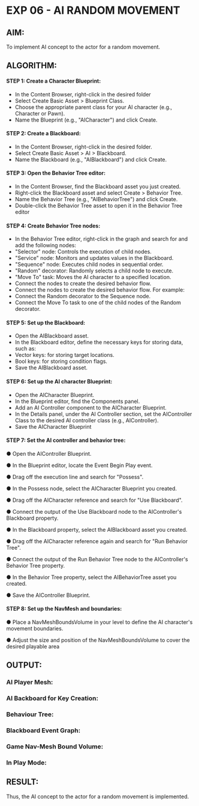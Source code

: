 # EXP 06 - AI RANDOM MOVEMENT

## AIM:

To implement AI concept to the actor for a random movement.

## ALGORITHM:

#### STEP 1: Create a Character Blueprint:

* In the Content Browser, right-click in the desired folder
* Select Create Basic Asset > Blueprint Class.
* Choose the appropriate parent class for your AI character (e.g., Character or
Pawn).
* Name the Blueprint (e.g., "AICharacter") and click Create.

#### STEP 2: Create a Blackboard:

* In the Content Browser, right-click in the desired folder.
* Select Create Basic Asset > AI > Blackboard.
* Name the Blackboard (e.g., "AIBlackboard") and click Create.

#### STEP 3: Open the Behavior Tree editor:

* In the Content Browser, find the Blackboard asset you just created.
* Right-click the Blackboard asset and select Create > Behavior Tree.
* Name the Behavior Tree (e.g., "AIBehaviorTree") and click Create.
* Double-click the Behavior Tree asset to open it in the Behavior Tree editor

#### STEP 4: Create Behavior Tree nodes:

* In the Behavior Tree editor, right-click in the graph and search for and add the
following nodes:
* "Selector" node: Controls the execution of child nodes.
* "Service" node: Monitors and updates values in the Blackboard.
* "Sequence" node: Executes child nodes in sequential order.
* "Random" decorator: Randomly selects a child node to execute.
* "Move To" task: Moves the AI character to a specified location.
* Connect the nodes to create the desired behavior flow.
* Connect the nodes to create the desired behavior flow. For example:
*  Connect the Random decorator to the Sequence node.
* Connect the Move To task to one of the child nodes of the Random decorator.

#### STEP 5: Set up the Blackboard:

* Open the AIBlackboard asset.
* In the Blackboard editor, define the necessary keys for storing data, such as:
* Vector keys: for storing target locations.
* Bool keys: for storing condition flags.
* Save the AIBlackboard asset.

#### STEP 6: Set up the AI character Blueprint:

* Open the AICharacter Blueprint.
* In the Blueprint editor, find the Components panel.
* Add an AI Controller component to the AICharacter Blueprint.
* In the Details panel, under the AI Controller section, set the AIController Class to
the desired AI controller class (e.g., AIController).
* Save the AICharacter Blueprint

#### STEP 7: Set the AI controller and behavior tree:

● Open the AIController Blueprint.

● In the Blueprint editor, locate the Event Begin Play event.

● Drag off the execution line and search for "Possess".

● In the Possess node, select the AICharacter Blueprint you created.

● Drag off the AICharacter reference and search for "Use Blackboard".

● Connect the output of the Use Blackboard node to the AIController's Blackboard
property.

● In the Blackboard property, select the AIBlackboard asset you created.

● Drag off the AICharacter reference again and search for "Run Behavior Tree".

● Connect the output of the Run Behavior Tree node to the AIController's Behavior
Tree property.

● In the Behavior Tree property, select the AIBehaviorTree asset you created.

● Save the AIController Blueprint.

#### STEP 8: Set up the NavMesh and boundaries:

● Place a NavMeshBoundsVolume in your level to define the AI character's
movement boundaries.

● Adjust the size and position of the NavMeshBoundsVolume to cover the desired
playable area

## OUTPUT:

### AI Player Mesh:

### AI Backboard for Key Creation:

### Behaviour Tree:

### Blackboard Event Graph:

### Game Nav-Mesh Bound Volume:

### In Play Mode:

## RESULT:

Thus, the AI concept to the actor for a random movement is implemented.





























